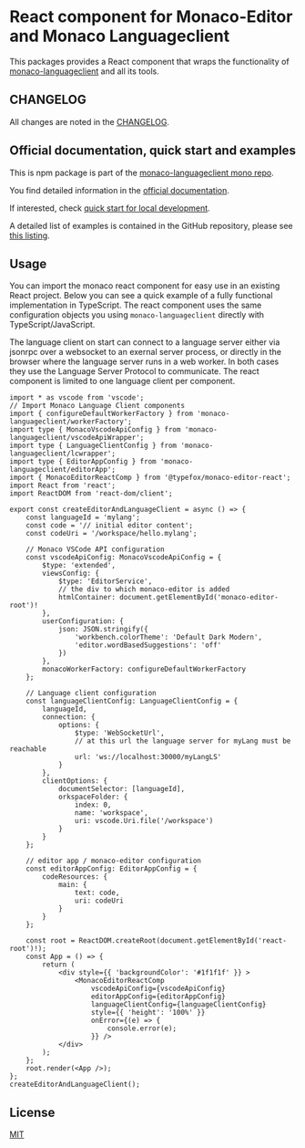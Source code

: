# React component for Monaco-Editor and Monaco Languageclient

This packages provides a React component that wraps the functionality of [monaco-languageclient](https://www.npmjs.com/package/monaco-languageclient) and all its tools.

## CHANGELOG

All changes are noted in the [CHANGELOG](https://github.com/TypeFox/monaco-languageclient/blob/main/packages/wrapper-react/CHANGELOG.md).

## Official documentation, quick start and examples

This is npm package is part of the [monaco-languageclient mono repo](https://github.com/TypeFox/monaco-languageclient).

You find detailed information in the [official documentation](https://github.com/TypeFox/monaco-languageclient/blob/main/docs/index.md).

If interested, check [quick start for local development](<https://github.com/TypeFox/monaco-languageclient#getting-started>).

A detailed list of examples is contained in the GitHub repository, please see [this listing](<https://github.com/TypeFox/monaco-languageclient#examples-overview>).

## Usage

You can import the monaco react component for easy use in an existing React project. Below you can see a quick example of a fully functional implementation in TypeScript. The react component uses the same configuration objects you using  `monaco-languageclient` directly with TypeScript/JavaScript.

The language client on start can connect to a language server either via jsonrpc over a websocket to an exernal server process, or directly in the browser where the language server runs in a web worker. In both cases they use the Language Server Protocol to communicate. The react component is limited to one language client per component.

```tsx
import * as vscode from 'vscode';
// Import Monaco Language Client components
import { configureDefaultWorkerFactory } from 'monaco-languageclient/workerFactory';
import type { MonacoVscodeApiConfig } from 'monaco-languageclient/vscodeApiWrapper';
import type { LanguageClientConfig } from 'monaco-languageclient/lcwrapper';
import type { EditorAppConfig } from 'monaco-languageclient/editorApp';
import { MonacoEditorReactComp } from '@typefox/monaco-editor-react';
import React from 'react';
import ReactDOM from 'react-dom/client';

export const createEditorAndLanguageClient = async () => {
    const languageId = 'mylang';
    const code = '// initial editor content';
    const codeUri = '/workspace/hello.mylang';

    // Monaco VSCode API configuration
    const vscodeApiConfig: MonacoVscodeApiConfig = {
        $type: 'extended',
        viewsConfig: {
            $type: 'EditorService',
            // the div to which monaco-editor is added
            htmlContainer: document.getElementById('monaco-editor-root')!
        },
        userConfiguration: {
            json: JSON.stringify({
                'workbench.colorTheme': 'Default Dark Modern',
                'editor.wordBasedSuggestions': 'off'
            })
        },
        monacoWorkerFactory: configureDefaultWorkerFactory
    };

    // Language client configuration
    const languageClientConfig: LanguageClientConfig = {
        languageId,
        connection: {
            options: {
                $type: 'WebSocketUrl',
                // at this url the language server for myLang must be reachable
                url: 'ws://localhost:30000/myLangLS'
            }
        },
        clientOptions: {
            documentSelector: [languageId],
            orkspaceFolder: {
                index: 0,
                name: 'workspace',
                uri: vscode.Uri.file('/workspace')
            }
        }
    };

    // editor app / monaco-editor configuration
    const editorAppConfig: EditorAppConfig = {
        codeResources: {
            main: {
                text: code,
                uri: codeUri
            }
        }
    };

    const root = ReactDOM.createRoot(document.getElementById('react-root')!);
    const App = () => {
        return (
            <div style={{ 'backgroundColor': '#1f1f1f' }} >
                <MonacoEditorReactComp
                    vscodeApiConfig={vscodeApiConfig}
                    editorAppConfig={editorAppConfig}
                    languageClientConfig={languageClientConfig}
                    style={{ 'height': '100%' }}
                    onError={(e) => {
                        console.error(e);
                    }} />
            </div>
        );
    };
    root.render(<App />);
};
createEditorAndLanguageClient();
```

## License

[MIT](https://github.com/TypeFox/monaco-languageclient/blob/main/packages/wrapper-react/LICENSE)
